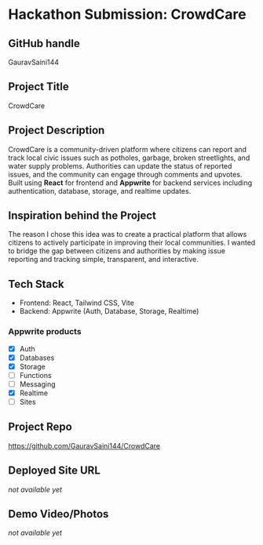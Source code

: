 # Hackathon Submission: CrowdCare

## GitHub handle
GauravSaini144

## Project Title
CrowdCare

## Project Description    
CrowdCare is a community-driven platform where citizens can report and track local civic issues such as potholes, garbage, broken streetlights, and water supply problems. Authorities can update the status of reported issues, and the community can engage through comments and upvotes. Built using **React** for frontend and **Appwrite** for backend services including authentication, database, storage, and realtime updates.

## Inspiration behind the Project  
The reason I chose this idea was to create a practical platform that allows citizens to actively participate in improving their local communities. I wanted to bridge the gap between citizens and authorities by making issue reporting and tracking simple, transparent, and interactive.

## Tech Stack    
- Frontend: React, Tailwind CSS, Vite  
- Backend: Appwrite (Auth, Database, Storage, Realtime)  

### Appwrite products
- [x] Auth
- [x] Databases
- [x] Storage
- [ ] Functions
- [ ] Messaging
- [x] Realtime
- [ ] Sites

## Project Repo  
https://github.com/GauravSaini144/CrowdCare

## Deployed Site URL
_not available yet_

## Demo Video/Photos  
_not available yet_

